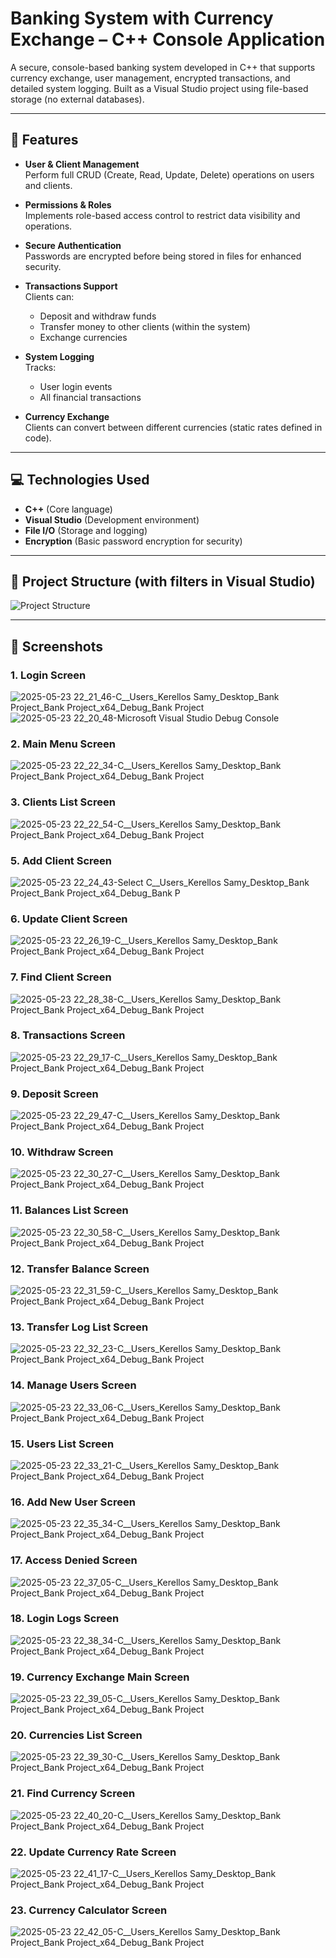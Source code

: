# Banking System with Currency Exchange – C++ Console Application

A secure, console-based banking system developed in C++ that supports currency exchange, user management, encrypted transactions, and detailed system logging. Built as a Visual Studio project using file-based storage (no external databases).

---

## 🔧 Features

- **User & Client Management**  
  Perform full CRUD (Create, Read, Update, Delete) operations on users and clients.

- **Permissions & Roles**  
  Implements role-based access control to restrict data visibility and operations.

- **Secure Authentication**  
  Passwords are encrypted before being stored in files for enhanced security.

- **Transactions Support**  
  Clients can:
  - Deposit and withdraw funds
  - Transfer money to other clients (within the system)
  - Exchange currencies

- **System Logging**  
  Tracks:
  - User login events
  - All financial transactions

- **Currency Exchange**  
  Clients can convert between different currencies (static rates defined in code).

---

## 💻 Technologies Used

- **C++** (Core language)
- **Visual Studio** (Development environment)
- **File I/O** (Storage and logging)
- **Encryption** (Basic password encryption for security)

---

## 📁 Project Structure (with filters in Visual Studio)
![Project Structure](https://github.com/user-attachments/assets/9b783c07-8910-46fb-a439-9b54d49a3f86)

---
## 📸 Screenshots

### 1. Login Screen
![2025-05-23 22_21_46-C__Users_Kerellos Samy_Desktop_Bank Project_Bank Project_x64_Debug_Bank Project](https://github.com/user-attachments/assets/4742340f-5872-4fd2-833b-a2ca07015924)
![2025-05-23 22_20_48-Microsoft Visual Studio Debug Console](https://github.com/user-attachments/assets/81a3e008-8877-43aa-a239-981576742786)

### 2. Main Menu Screen
![2025-05-23 22_22_34-C__Users_Kerellos Samy_Desktop_Bank Project_Bank Project_x64_Debug_Bank Project](https://github.com/user-attachments/assets/383a85e5-f83a-48ec-b716-aaf4a88e0bed)

### 3. Clients List Screen
![2025-05-23 22_22_54-C__Users_Kerellos Samy_Desktop_Bank Project_Bank Project_x64_Debug_Bank Project](https://github.com/user-attachments/assets/4620c64a-94f4-41b1-b370-aed9c955405b)

### 5. Add Client Screen
![2025-05-23 22_24_43-Select C__Users_Kerellos Samy_Desktop_Bank Project_Bank Project_x64_Debug_Bank P](https://github.com/user-attachments/assets/300df8c4-8e35-492d-8841-74f9f74bb501)

### 6. Update Client Screen
![2025-05-23 22_26_19-C__Users_Kerellos Samy_Desktop_Bank Project_Bank Project_x64_Debug_Bank Project](https://github.com/user-attachments/assets/009c3bd2-de4a-4c64-8aa9-9edec3ff867a)

### 7. Find Client Screen
![2025-05-23 22_28_38-C__Users_Kerellos Samy_Desktop_Bank Project_Bank Project_x64_Debug_Bank Project](https://github.com/user-attachments/assets/0b5c2350-1be0-4831-9a44-21716c8bf39b)

### 8. Transactions Screen
![2025-05-23 22_29_17-C__Users_Kerellos Samy_Desktop_Bank Project_Bank Project_x64_Debug_Bank Project](https://github.com/user-attachments/assets/48dec554-d384-414a-8a1d-466c336de367)

### 9. Deposit Screen
![2025-05-23 22_29_47-C__Users_Kerellos Samy_Desktop_Bank Project_Bank Project_x64_Debug_Bank Project](https://github.com/user-attachments/assets/4dd48ae4-9b7b-44ce-af5d-7ac27541d33b)

### 10. Withdraw Screen
![2025-05-23 22_30_27-C__Users_Kerellos Samy_Desktop_Bank Project_Bank Project_x64_Debug_Bank Project](https://github.com/user-attachments/assets/4cfa4f7a-394e-44f0-aeac-222a6b7f6efb)

### 11. Balances List Screen
![2025-05-23 22_30_58-C__Users_Kerellos Samy_Desktop_Bank Project_Bank Project_x64_Debug_Bank Project](https://github.com/user-attachments/assets/2d740f89-e0af-4269-988d-c77e2e32d00b)

### 12. Transfer Balance Screen
![2025-05-23 22_31_59-C__Users_Kerellos Samy_Desktop_Bank Project_Bank Project_x64_Debug_Bank Project](https://github.com/user-attachments/assets/ff3f2ed2-41f3-47e7-95de-4271037e51d2)

### 13. Transfer Log List Screen
![2025-05-23 22_32_23-C__Users_Kerellos Samy_Desktop_Bank Project_Bank Project_x64_Debug_Bank Project](https://github.com/user-attachments/assets/465f3342-4271-461b-aef5-e1f8c675efaf)

### 14. Manage Users Screen
![2025-05-23 22_33_06-C__Users_Kerellos Samy_Desktop_Bank Project_Bank Project_x64_Debug_Bank Project](https://github.com/user-attachments/assets/432d2100-a260-4c75-a769-6c1eefebdf70)

### 15. Users List Screen
![2025-05-23 22_33_21-C__Users_Kerellos Samy_Desktop_Bank Project_Bank Project_x64_Debug_Bank Project](https://github.com/user-attachments/assets/8f79cfe1-bd34-4ee0-96a6-15bef8943149)

### 16. Add New User Screen
![2025-05-23 22_35_34-C__Users_Kerellos Samy_Desktop_Bank Project_Bank Project_x64_Debug_Bank Project](https://github.com/user-attachments/assets/1035b383-964f-4392-8ca7-0fa2fca5b566)

### 17. Access Denied Screen
![2025-05-23 22_37_05-C__Users_Kerellos Samy_Desktop_Bank Project_Bank Project_x64_Debug_Bank Project](https://github.com/user-attachments/assets/24b9969e-faf0-485d-93e1-e4138522cac3)

### 18. Login Logs Screen
![2025-05-23 22_38_34-C__Users_Kerellos Samy_Desktop_Bank Project_Bank Project_x64_Debug_Bank Project](https://github.com/user-attachments/assets/0a0731e8-8420-4242-b868-a68b7c28d211)

### 19. Currency Exchange Main Screen
![2025-05-23 22_39_05-C__Users_Kerellos Samy_Desktop_Bank Project_Bank Project_x64_Debug_Bank Project](https://github.com/user-attachments/assets/7d9e73ea-1384-4f6e-b319-7844a4838a64)

### 20. Currencies List Screen
![2025-05-23 22_39_30-C__Users_Kerellos Samy_Desktop_Bank Project_Bank Project_x64_Debug_Bank Project](https://github.com/user-attachments/assets/1678a58f-c040-4c8f-859c-914d395e4023)

### 21. Find Currency Screen
![2025-05-23 22_40_20-C__Users_Kerellos Samy_Desktop_Bank Project_Bank Project_x64_Debug_Bank Project](https://github.com/user-attachments/assets/cbf9ce1d-aac3-44b8-b856-af1064d04f53)

### 22. Update Currency Rate Screen
![2025-05-23 22_41_17-C__Users_Kerellos Samy_Desktop_Bank Project_Bank Project_x64_Debug_Bank Project](https://github.com/user-attachments/assets/63698890-5c06-42b8-8e54-2d6195130a9e)

### 23. Currency Calculator Screen
![2025-05-23 22_42_05-C__Users_Kerellos Samy_Desktop_Bank Project_Bank Project_x64_Debug_Bank Project](https://github.com/user-attachments/assets/53e9d68d-082f-4249-998a-35aec88783cb)
